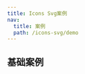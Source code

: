 ```yaml
---
title: Icons Svg案例
nav:
  title: 案例
  path: /icons-svg/demo
---
```


## 基础案例

<code src="../examples/basic.tsx"></code>
